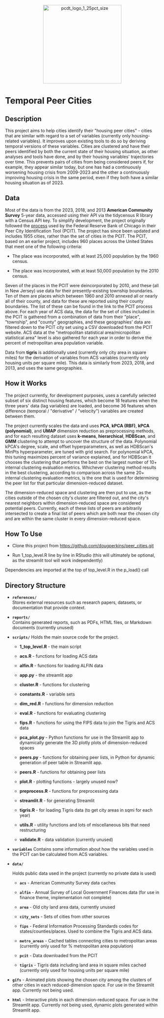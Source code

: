 <p align="center"><img width="256" height="256" alt="pcdt_logo_1_25pct_size" src="https://github.com/user-attachments/assets/9354b365-f160-4967-8a08-30b86b4e5ff4" />
</p>

# Temporal Peer Cities


## Description

This project aims to help cities identify their "housing peer cities" - cities that are similar with regard to a set of variables (currently only housing-related variables). It improves upon existing tools to do so by deriving temporal versions of these variables. Cities are clustered and have their peers identified by both the current state of their housing situation, as other analyses and tools have done, and by their housing variables' trajectories over time. This prevents pairs of cities from being considered peers if, for example, they appear similar today, but one has had a continuously worsening housing crisis from 2009-2023 and the other a continuously improving housing crisis in the same period, even if they both have a similar housing situation as of 2023.

## Data

Most of the data is from the 2023, 2018, and 2013 **American Community Survey** 5-year data, accessed using their API via the tidycensus R library with a Census API key. To simplify development, the project originally followed the [process](https://www.chicagofed.org/region/peer-cities-identification-tool/about-the-peer-cities-identification-tool) used by the Federal Reserve Bank of Chicago in their Peer City Identification Tool (PCIT). The project has since been updated and includes 1955 cities, rather than the set of cities in the PCIT. The PCIT, based on an earlier project, includes 960 places across the United States that meet one of the following criteria:

- The place was incorporated, with at least 25,000 population by the 1960 census.

- The place was incorporated, with at least 50,000 population by the 2010 census.

Seven of the places in the PCIT were deincorporated by 2010, and these (all in New Jersey) use data for their presently-existing township boundaries. Ten of them are places which between 1960 and 2010 annexed all or nearly all of their county, and data for these are reported using their county boundaries. The list of these can be found in the link to the PCIT process above. For each year of ACS data, the data for the set of cities included in the PCIT is gathered from a combination of data from their "place", "township", and "county" geographies, and these geographies' data are filtered down to the PCIT city set using a CSV downloaded from the PCIT website. ACS data at the "metropolitan statistical area/micropolitan statistical area" level is also gathered for each year in order to derive the percent of metropolitan area population variable.

Data from **tigris** is additionally used (currently only city area in square miles) for the derivation of variables from ACS variables (currently only housing units per square mile). This data is similarly from 2023, 2018, and 2013, and uses the same geographies.

## How it Works

The project currently, for development purposes, uses a carefully selected subset of six distinct housing features, which become 18 features when the three years' data (lag variables) are loaded, and become 36 features when difference (temporal / "derivative" / "velocity") variables are created between them. 

The project currently scales the data and uses **PCA**, **kPCA (RBF)**, **kPCA (polynomial)**, and **UMAP** dimension reduction as preprocessing methods, and for each resulting dataset uses **k-means**, **hierarchical**, **HDBScan**, and **GMM** clustering to attempt to uncover the structure of the data. Polynomial kPCA's degree, scale, and offset hyperparameters, as well as HDBScan's MinPts hyperparameter, are tuned with grid search. For polynomial kPCA, this tuning maximizes percent of variance explained, and for HDBScan it chooses the clustering that performs the best on the largest number of 10+ internal clustering evaluation metrics. Whichever clustering method results in the best clustering, according to comparison across the same 20+ internal clustering evaluation metrics, is the one that is used for determining the peer list for that particular dimension-reduced dataset.

The dimension-reduced space and clustering are then put to use, as the cities outside of the chosen city's cluster are filtered out, and the city's nearest neighbors within dimension-reduced space are considered potential peers. Currently, each of these lists of peers are arbitrarily intersected to create a final list of peers which are both near the chosen city and are within the same cluster in every dimension-reduced space.

## How To Use

- Clone this project from https://github.com/dougperkins/peer_cities.git

- Run 1_top_level.R line by line in RStudio (this will ultimately be optional, as the streamlit tool will work independently)

Dependencies are imported at the top of top_level.R in the p_load() call

## Directory Structure

- **`references/`**  
  Stores external resources such as research papers, datasets, or documentation that provide context.

- **`reports/`**  
  Contains generated reports, such as PDFs, HTML files, or Markdown documents (currently unused)

- **`scripts/`**
  Holds the main source code for the project.
  
  - **1_top_level.R** - the main script
  
  - **acs.R** - functions for loading ACS data
  
  - **alfin.R** - functions for loading ALFIN data
  
  - **app.py** - the streamlit app
  
  - **cluster.R** - functions for clustering
  
  - **constants.R** - variable sets
  
  - **dim_red.R** - functions for dimension reduction
  
  - **eval.R** - functions for evaluating clustering
 
  - **fips.R** - functions for using the FIPS data to join the Tigris and ACS data
 
  - **pca_plot.py** - Python functions for use in the Streamlit app to dynamically generate the 3D plotly plots of dimension-reduced spaces
 
  - **peers.py** - functions for obtaining peer lists, in Python for dynamic generation of peer table in Streamlit app.
  
  - **peers.R** - functions for obtaining peer lists
 
  - **plot.R** - plotting functions - largely unused now?
  
  - **preprocess.R** - functions for preprocessing data
 
  - **streamlit.R** - for generating Streamlit
 
  - **tigris.R** - for loading Tigris data (to get city areas in sqmi for each year)
  
  - **utils.R** - utility functions and lots of miscellaneous bits that need restructuring
  
  - **validate.R** - data validation (currently unused)
 
- **`variables`**
  Contains some information about how the variables used in the PCIT can be calculated from ACS variables.

- **`data/`**
  
  Holds public data used in the project (currently no private data is used)
  
  - **`acs`** - American Community Survey data caches
  
  - **`alfin`** - Annual Survey of Local Government Finances data (for use in finance theme, implementation not complete)
  
  - **`area`** - Old city land area data, currently unused
 
  - **`city_sets`** - Sets of cities from other sources
  
  - **`fips`** - Federal Information Processing Standards codes for states/counties/places. Used to combine the Tigris and ACS data.
  
  - **`metro_areas`** - Cached tables connecting cities to metropolitan areas (currently only used for % metropolitan area population) 
  
  - **`pcit`** - Data downloaded from the PCIT
  
  - **`tigris`** - Tigris data including land area in square miles cached (currently only used for housing units per square mile) 

- **`gifs`** - Animated plots showing the chosen city among the clusters of other cities in each reduced-dimension space. For use in the Streamlit app. Currently not being used.

- **`html`** - Interactive plots in each dimension-reduced space. For use in the Streamlit app. Currently not being used, dynamic plots generated within Streamlit app.

## 
